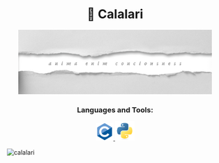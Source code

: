 <h1 align="center">🦋 Calalari</h1>

<p align="center"><img 
src="https://raw.githubusercontent.com/Calalari/Calalari/main/header.png" 
alt="calalari" 
title="aec" 
style="display: inline-block; margin: 0 auto; max-width: 444px">

<h3 align="center">Languages and Tools:</h3>

<p align="center"> <a href="https://www.cprogramming.com/" target="_blank" rel="noreferrer"> <img src="https://raw.githubusercontent.com/devicons/devicon/master/icons/c/c-original.svg" alt="c" width="40" height="40"/> </a> <a href="https://www.python.org" target="_blank" rel="noreferrer"> <img src="https://raw.githubusercontent.com/devicons/devicon/master/icons/python/python-original.svg" alt="python" width="44" height="44"/> </a> </p>

<p>&nbsp;<img align="center" src="https://github-readme-stats.vercel.app/api?username=calalari&show_icons=true&locale=en" alt="calalari" /></p>
